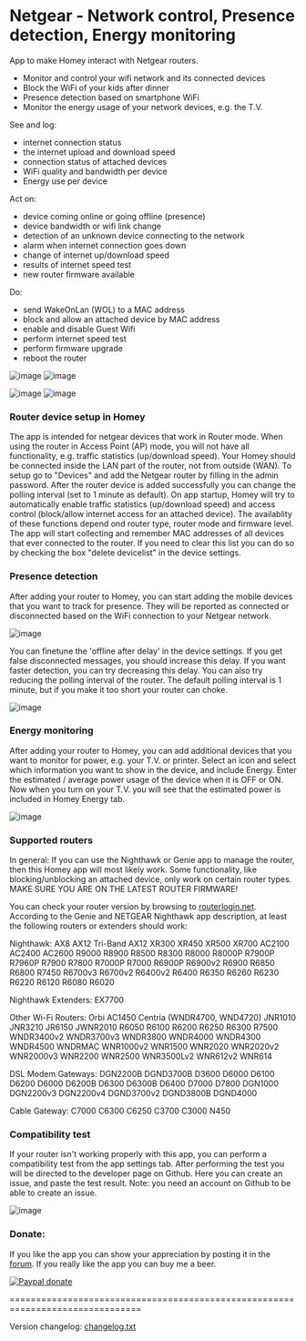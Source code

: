 # Netgear - Network control, Presence detection, Energy monitoring #

App to make Homey interact with Netgear routers.
* Monitor and control your wifi network and its connected devices
* Block the WiFi of your kids after dinner
* Presence detection based on smartphone WiFi
* Monitor the energy usage of your network devices, e.g. the T.V.

See and log:
* internet connection status
* the internet upload and download speed
* connection status of attached devices
* WiFi quality and bandwidth per device
* Energy use per device

Act on:
* device coming online or going offline (presence)
* device bandwidth or wifi link change
* detection of an unknown device connecting to the network
* alarm when internet connection goes down
* change of internet up/download speed
* results of internet speed test
* new router firmware available

Do:
* send WakeOnLan (WOL) to a MAC address
* block and allow an attached device by MAC address
* enable and disable Guest Wifi
* perform internet speed test
* perform firmware upgrade
* reboot the router


![image][flow-cards-image] ![image][flow-cards2-image]

![image][insights2-image] ![image][insights-image]

### Router device setup in Homey ###
The app is intended for netgear devices that work in Router mode. When using the router in Access Point (AP) mode, you will not have all functionality, e.g. traffic statistics (up/download speed). Your Homey should be connected inside the LAN part of the router, not from outside (WAN). To setup go to "Devices" and add the Netgear router by filling in the admin password. After the router device is added successfully you can change the polling interval (set to 1 minute as default). On app startup, Homey will try to automatically enable traffic statistics (up/download speed) and access control (block/allow internet access for an attached device). The availablity of these functions depend ond router type, router mode and firmware level. The app will start collecting and remember MAC addresses of all devices that ever connected to the router. If you need to clear this list you can do so by checking the box "delete devicelist" in the device settings.

### Presence detection ###
After adding your router to Homey, you can start adding the mobile devices that you want to track for presence. They will be reported as connected or disconnected based on the WiFi connection to your Netgear network.

![image][presence-cards-image]

You can finetune the 'offline after delay' in the device settings. If you get false disconnected messages, you should increase this delay. If you want faster detection, you can try decreasing this delay. You can also try reducing the polling interval of the router. The default polling interval is 1 minute, but if you make it too short your router can choke. 

![image][mobile-card-image] 

### Energy monitoring ###
After adding your router to Homey, you can add additional devices that you want to monitor for power, e.g. your T.V. or printer. Select an icon and select which information you want to show in the device, and include Energy. Enter the estimated / average power usage of the device when it is OFF or ON. Now when you turn on your T.V. you will see that the estimated power is included in Homey Energy tab.

![image][power-image]


### Supported routers ###
In general: If you can use the Nighthawk or Genie app to manage the router, then this Homey app will most likely work. Some functionality, like blocking/unblocking an attached device, only work on certain router types. MAKE SURE YOU ARE ON THE LATEST ROUTER FIRMWARE!

You can check your router version by browsing to [routerlogin.net](http://routerlogin.net/currentsetting.htm). According to the Genie and NETGEAR Nighthawk app description, at least the following routers or extenders should work:

Nighthawk: AX8 AX12 Tri-Band AX12 XR300 XR450 XR500 XR700 AC2100 AC2400 AC2600 R9000 R8900 R8500 R8300 R8000 R8000P R7900P R7960P R7900 R7800 R7000P R7000 R6900P R6900v2 R6900 R6850 R6800 R7450 R6700v3 R6700v2 R6400v2 R6400 R6350 R6260 R6230 R6220 R6120 R6080 R6020

Nighthawk Extenders: EX7700

Other Wi-Fi Routers: Orbi AC1450 Centria (WNDR4700, WND4720) JNR1010 JNR3210 JR6150 JWNR2010 R6050 R6100 R6200  R6250 R6300 R7500 WNDR3400v2 WNDR3700v3 WNDR3800 WNDR4000 WNDR4300 WNDR4500 WNDRMAC WNR1000v2 WNR1500 WNR2020 WNR2020v2 WNR2000v3 WNR2200 WNR2500 WNR3500Lv2 WNR612v2 WNR614

DSL Modem Gateways: DGN2200B DGND3700B D3600 D6000 D6100 D6200 D6000 D6200B D6300 D6300B D6400 D7000 D7800 DGN1000 DGN2200v3 DGN2200v4 DGND3700v2 DGND3800B DGND4000

Cable Gateway: C7000 C6300 C6250 C3700 C3000 N450

### Compatibility test ###
If your router isn't working properly with this app, you can perform a compatibility test from the app settings tab. After performing the test you will be directed to the developer page on Github. Here you can create an issue, and paste the test result. Note: you need an account on Github to be able to create an issue.

![image][compatibility-test-image]

### Donate: ###
If you like the app you can show your appreciation by posting it in the [forum].
If you really like the app you can buy me a beer.

[![Paypal donate][pp-donate-image]][pp-donate-link]

===============================================================================

Version changelog: [changelog.txt]

[forum]: https://community.athom.com/t/2259
[pp-donate-link]: https://www.paypal.com/cgi-bin/webscr?cmd=_s-xclick&hosted_button_id=VB7VKG5Y28M6N
[pp-donate-image]: https://www.paypalobjects.com/en_US/i/btn/btn_donate_SM.gif
[mobile-card-image]: https://aws1.discourse-cdn.com/business4/uploads/athom/original/3X/7/4/7421513afb9c12a925b9bd0c3f5ae8f9e88abfc0.png
[presence-cards-image]: https://aws1.discourse-cdn.com/business4/uploads/athom/original/3X/a/4/a47509de392a0404107bdfddb68d84f7cf3cac67.png
[flow-cards-image]: https://aws1.discourse-cdn.com/business4/uploads/athom/original/3X/3/6/367e484ec829eef084b3b03ee6bfae49c9d54ca6.png
[flow-cards2-image]: https://aws1.discourse-cdn.com/business4/uploads/athom/original/3X/7/9/79899f6ef1d10c56178971f62c0f0483920cdb8a.png
[insights-image]: https://aws1.discourse-cdn.com/business4/uploads/athom/original/3X/a/e/ae1e17b3e7964a3380619a4a469a0fbf0c0ba5de.png
[insights2-image]: https://aws1.discourse-cdn.com/business4/uploads/athom/original/3X/9/0/90b727eb76d7fec8e0a616cd12ad1abe68814730.png
[power-image]: https://aws1.discourse-cdn.com/business4/uploads/athom/original/3X/e/b/eb4e801249028c10b4b2dc1b0519b51db823d176.png
[compatibility-test-image]: https://aws1.discourse-cdn.com/business4/uploads/athom/original/2X/9/9cf56761e66e1af7b2a300cdbc919c042729857f.png
[changelog.txt]: https://github.com/gruijter/com.gruijter.netgear/blob/master/changelog.txt
